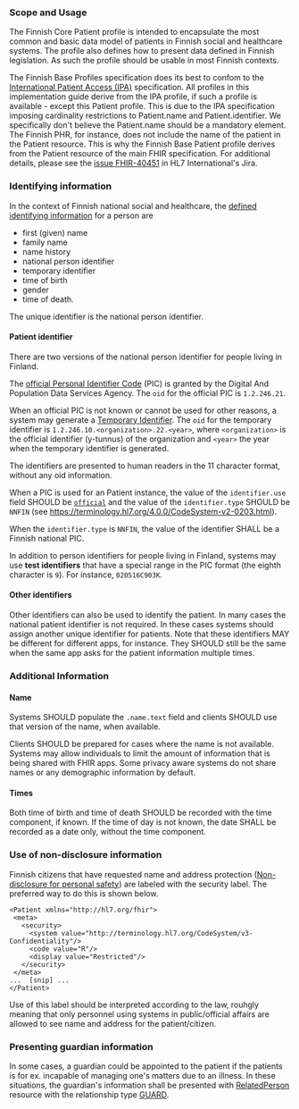 ### Scope and Usage

The Finnish Core Patient profile is intended to encapsulate the most common and basic data model of
patients in Finnish social and healthcare systems. The profile also defines how to present data
defined in Finnish legislation. As such the profile should be usable in most Finnish contexts.

<p class="stu-note">The Finnish Base Profiles specification does its best to confom to the <a
href="https://build.fhir.org/ig/HL7/fhir-ipa/">International Patient Access (IPA)</a>
specification. All profiles in this implementation guide derive from the IPA profile, if such a
profile is available - except this Patient profile. This is due to the IPA specification imposing
cardinality restrictions to Patient.name and Patient.identifier. We specifically don't believe the
Patient.name should be a mandatory element. The Finnish PHR, for instance, does not include the
name of the patient in the Patient resource. This is why the Finnish Base Patient profile derives
from the Patient resource of the main FHIR specification. For additional details, please see the <a
href="https://jira.hl7.org/browse/FHIR-40451">issue FHIR-40451</a> in HL7 International's Jira.</p>

### Identifying information

In the context of Finnish national social and healthcare, the
[defined identifying information](https://yhteistyotilat.fi/wiki08/display/JULPOKY/7+Potilaan+perustiedot)
for a person are
* first (given) name
* family name
* name history
* national person identifier
* temporary identifier
* time of birth
* gender
* time of death.

The unique identifier is the national person identifier.

#### Patient identifier

There are two versions of the national person identifier for people living in Finland.

The [official Personal Identifier Code](https://dvv.fi/en/personal-identity-code) (PIC) is granted
by the Digital And Population Data Services Agency. The `oid` for the official PIC is `1.2.246.21`.

When an official PIC is not known or cannot be used for other reasons, a system may generate a
[Temporary Identifier](https://www.kanta.fi/en/system-developers/test-etiquette#Temporary%20identifier).
The `oid` for the temporary identifier is `1.2.246.10.<organization>.22.<year>`, where
`<organization>` is the official identifier (y-tunnus) of the organization and `<year>` the year
when the temporary identifier is generated.

The identifiers are presented to human readers in the 11 character format, without any oid
information.

When a PIC is used for an Patient instance, the value of the `identifier.use` field SHOULD be
[`official`](https://build.fhir.org/codesystem-identifier-use.html#identifier-use-official) and the
value of the `identifier.type` SHOULD be `NNFIN` (see https://terminology.hl7.org/4.0.0/CodeSystem-v2-0203.html).

When the `identifier.type` is `NNFIN`, the value of the identifier SHALL be a Finnish national PIC.

In addition to person identifiers for people living in Finland, systems may use **test identifiers**
that have a special range in the PIC format (the eighth character is `9`). For instance,
`020516C903K`.

#### Other identifiers

Other identifiers can also be used to identify the patient. In many cases the national patient
identifier is not required. In these cases systems should assign another unique identifier for
patients. Note that these identifiers MAY be different for different apps, for instance. They
SHOULD still be the same when the same app asks for the patient information multiple times. 

### Additional Information

#### Name

Systems SHOULD populate the `.name.text` field and clients SHOULD use that version of the name,
when available.

Clients SHOULD be prepared for cases where the name is not available. Systems may allow individuals
to limit the amount of information that is being shared with FHIR apps. Some privacy aware systems
do not share names or any demographic information by default.


#### Times

Both time of birth and time of death SHOULD be recorded with the time component, if known. If the
time of day is not known, the date SHALL be recorded as a date only, without the time component.

### Use of non-disclosure information

Finnish citizens that have requested name and address protection ([Non-disclosure for personal safety](https://dvv.fi/en/non-disclosure-for-personal-safety)) are labeled with the security label. The preferred way to do this is shown below.
 
 ```
 <Patient xmlns="http://hl7.org/fhir">
  <meta>
    <security>
      <system value="http://terminology.hl7.org/CodeSystem/v3-Confidentiality"/>
      <code value="R"/>
      <display value="Restricted"/>
    </security>
  </meta>
...  [snip] ...
</Patient>
 ```

 Use of this label should be interpreted according to the law, rouhgly meaning that only personnel using systems in public/official affairs are allowed to see name and address for the patient/citizen.

### Presenting guardian information

In some cases, a guardian could be appointed to the patient if the patients is for ex. incapable of
managing one's matters due to an illness. In these situations, the guardian's information shall be
presented with [RelatedPerson](http://hl7.org/fhir/R4/relatedperson.html) resource with the
relationship type [GUARD](http://hl7.org/fhir/R4/v3/RoleCode/cs.html#:~:text=3-,GUARD,-guardian).

